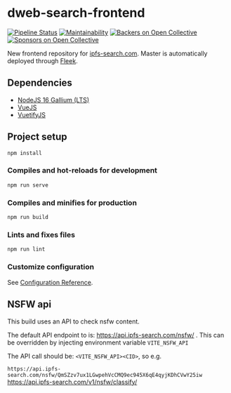 # dweb-search-frontend
[![Pipeline Status](https://gitlab.com/ipfs-search.com/dweb-search-frontend/badges/master/pipeline.svg)](https://gitlab.com/ipfs-search.com/dweb-search-frontend/-/commits/master)
[![Maintainability](https://api.codeclimate.com/v1/badges/1373bd46347115e764d2/maintainability)](https://codeclimate.com/github/ipfs-search/dweb-search-frontend/maintainability)
[![Backers on Open Collective](https://opencollective.com/ipfs-search/backers/badge.svg)](#backers)
[![Sponsors on Open Collective](https://opencollective.com/ipfs-search/sponsors/badge.svg)](#sponsors)

New frontend repository for [ipfs-search.com](https://ipfs-search.com). Master is automatically deployed through [Fleek](https://fleek.co/).

## Dependencies
* [NodeJS 16 Gallium (LTS)](https://nodejs.org/)
* [VueJS](https://vuejs.org/)
* [VuetifyJS](https://vuetifyjs.com/)

## Project setup
```
npm install
```

### Compiles and hot-reloads for development
```
npm run serve
```

### Compiles and minifies for production
```
npm run build
```

### Lints and fixes files
```
npm run lint
```

### Customize configuration
See [Configuration Reference](https://cli.vuejs.org/config/).

## NSFW api
This build uses an API to check nsfw content. 

The default API endpoint to is: https://api.ipfs-search.com/nsfw/
. This can be overridden by injecting environment variable `VITE_NSFW_API` 

The API call should be: `<VITE_NSFW_API><CID>`, so e.g.

`https://api.ipfs-search.com/nsfw/QmSZzv7ux1LGwpehVcCMQ9ec945X6qE4qyjKDhCVwY25iw`
https://api.ipfs-search.com/v1/nsfw/classify/